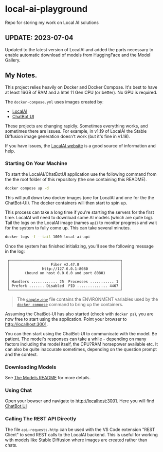 # local-ai-playground

Repo for storing my work on Local AI solutions

## UPDATE: 2023-07-04

Updated to the latest version of LocalAI and added the parts necessary to enable automatic download of models from HuggingFace and the Model Gallery. 

## My Notes.

This project relies heavily on Docker and Docker Compose. It's best to have at least 16GB of RAM and a Intel 11 Gen CPU (or better). No GPU is required.

The `docker-compose.yml` uses images created by:

* [LocalAI](https://github.com/go-skynet/LocalAI)
* [ChatBot UI](https://github.com/mckaywrigley/chatbot-ui)

These projects are changing rapidly. Sometimes everything works, and sometimes there are issues. For example, in v1.19 of LocalAI the Stable Diffusion image generation doesn't work (but it's fine in v1.18).

If you have issues, the [LocalAI website](https://localai.io) is a good source of information and help.

### Starting On Your Machine

To start the LocalAI/ChatBotUI application use the following command from the the root folder of this repository (the one containing this README).

```bash
docker compose up -d
```

This will pull down two docker images (one for LocalAI and one for the the ChatBot-UI). The docker containers will then start to spin up. 

This process can take a long time if you're starting the servers for the first time. LocalAI will need to download some AI models (which are quite big). Tail the logs on the LocalAI image (names `api`) to monitor progress and wait for the system to fully come up. This can take several minutes.

```bash
docker logs -f --tail 1000 local-ai-api
```

Once the system has finished initializing, you'll see the following message in the log:

```text
 ┌───────────────────────────────────────────────────┐ 
 │                   Fiber v2.47.0                   │ 
 │               http://127.0.0.1:8080               │ 
 │       (bound on host 0.0.0.0 and port 8080)       │ 
 │                                                   │ 
 │ Handlers ............ 25  Processes ........... 1 │ 
 │ Prefork ....... Disabled  PID .............. 4467 │ 
 └───────────────────────────────────────────────────┘ 
```

> The [`sample.env`](.env) file contains the ENVIRONMENT variables used by the [`docker compose`](docker-compose.yaml) command to bring up the containers. 

Assuming the ChatBot-UI has also started (check with `docker ps`), you are now free to start using the application. Point your browser to [http://localhost:3001](http://localhost:3001).

You can then start using the ChatBot-UI to communicate with the model. Be patient. The model's responses can take a while - depending on many factors including the model itself, the CPU?RAM horsepower available etc. It can also be quite inaccurate sometimes, depending on the question prompt and the context.

### Downloading Models

See [The Models README](./models/README.md) for more details.

### Using Chat

Open your bowser and navigate to [http://localhost:3001](http://localhost:3001). Here you will find [ChatBot UI](https://github.com/mckaywrigley/chatbot-ui)

### Calling The REST API Directly

The file `api-requests.http` can be used with the VS Code extension "REST Client" to send REST calls to the LocalAI backend. This is useful for working with models like Stable Diffusion where images are created rather than chats.  
